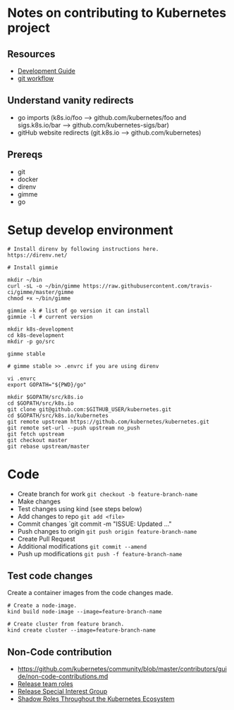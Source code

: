# Notes on contributing to Kubernetes project

## Resources

- [Development Guide](https://github.com/kubernetes/community/blob/master/contributors/devel/development.md)
- [git workflow](https://github.com/kubernetes/community/blob/master/contributors/guide/github-workflow.md)
## Understand vanity redirects 

- go imports (k8s.io/foo --> github.com/kubernetes/foo and sigs.k8s.io/bar --> github.com/kubernetes-sigs/bar)
- gitHub website redirects (git.k8s.io --> github.com/kubernetes) 

## Prereqs

- git
- docker
- direnv
- gimme
- go

# Setup develop environment

```
# Install direnv by following instructions here. 
https://direnv.net/

# Install gimmie

mkdir ~/bin
curl -sL -o ~/bin/gimme https://raw.githubusercontent.com/travis-ci/gimme/master/gimme
chmod +x ~/bin/gimme

gimmie -k # list of go version it can install
gimmie -l # current version

mkdir k8s-development
cd k8s-development
mkdir -p go/src

gimme stable

# gimme stable >> .envrc if you are using direnv

vi .envrc
export GOPATH="${PWD}/go"

mkdir $GOPATH/src/k8s.io
cd $GOPATH/src/k8s.io
git clone git@github.com:$GITHUB_USER/kubernetes.git
cd $GOPATH/src/k8s.io/kubernetes
git remote upstream https://github.com/kubernetes/kubernetes.git
git remote set-url --push upstream no_push
git fetch upstream
git checkout master
git rebase upstream/master
```

# Code

- Create branch for work `git checkout -b feature-branch-name`
- Make changes
- Test changes using kind (see steps below)
- Add changes to repo `git add <file>`
- Commit changes `git commit -m "ISSUE: Updated ..."
- Push changes to origin `git push origin feature-branch-name`
- Create Pull Request
- Additional modifications `git commit --amend`
- Push up modifications `git push -f feature-branch-name`

## Test code changes

Create a container images from the code changes made.

```
# Create a node-image.
kind build node-image --image=feature-branch-name

# Create cluster from feature branch.
kind create cluster --image=feature-branch-name
```


## Non-Code contribution

- https://github.com/kubernetes/community/blob/master/contributors/guide/non-code-contributions.md
- [Release team roles](https://github.com/kubernetes/sig-release/tree/master/release-team)
- [Release Special Interest Group](https://github.com/kubernetes/community/tree/master/sig-release)
- [Shadow Roles Throughout the Kubernetes Ecosystem](https://github.com/kubernetes/community/blob/master/mentoring/programs/shadow-roles.md)

